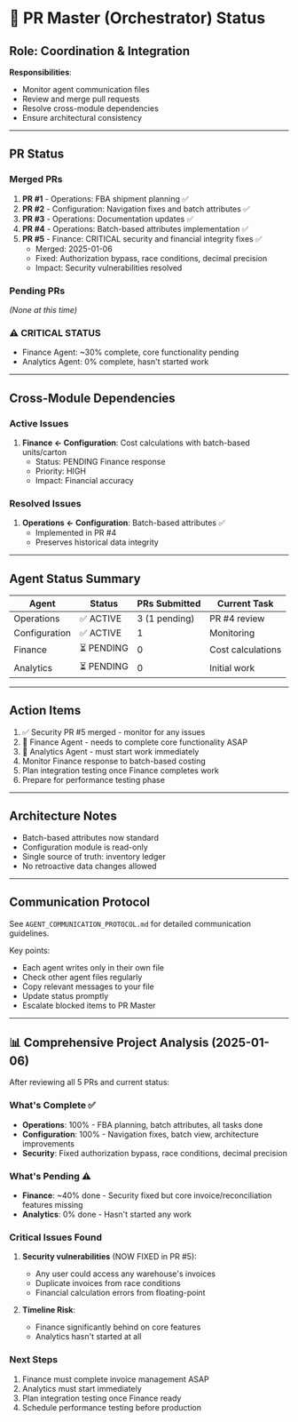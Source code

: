 # 🎯 PR Master (Orchestrator) Status

## Role: Coordination & Integration
**Responsibilities**: 
- Monitor agent communication files
- Review and merge pull requests
- Resolve cross-module dependencies
- Ensure architectural consistency

---

## PR Status

### Merged PRs
1. **PR #1** - Operations: FBA shipment planning ✅
2. **PR #2** - Configuration: Navigation fixes and batch attributes ✅
3. **PR #3** - Operations: Documentation updates ✅
4. **PR #4** - Operations: Batch-based attributes implementation ✅
5. **PR #5** - Finance: CRITICAL security and financial integrity fixes ✅
   - Merged: 2025-01-06
   - Fixed: Authorization bypass, race conditions, decimal precision
   - Impact: Security vulnerabilities resolved

### Pending PRs
*(None at this time)*

### ⚠️ CRITICAL STATUS
- Finance Agent: ~30% complete, core functionality pending
- Analytics Agent: 0% complete, hasn't started work

---

## Cross-Module Dependencies

### Active Issues
1. **Finance ← Configuration**: Cost calculations with batch-based units/carton
   - Status: PENDING Finance response
   - Priority: HIGH
   - Impact: Financial accuracy

### Resolved Issues
1. **Operations ← Configuration**: Batch-based attributes ✅
   - Implemented in PR #4
   - Preserves historical data integrity

---

## Agent Status Summary

| Agent | Status | PRs Submitted | Current Task |
|-------|--------|---------------|--------------|
| Operations | ✅ ACTIVE | 3 (1 pending) | PR #4 review |
| Configuration | ✅ ACTIVE | 1 | Monitoring |
| Finance | ⏳ PENDING | 0 | Cost calculations |
| Analytics | ⏳ PENDING | 0 | Initial work |

---

## Action Items
1. ✅ Security PR #5 merged - monitor for any issues
2. 🚨 Finance Agent - needs to complete core functionality ASAP
3. 🚨 Analytics Agent - must start work immediately
4. Monitor Finance response to batch-based costing
5. Plan integration testing once Finance completes work
6. Prepare for performance testing phase

---

## Architecture Notes
- Batch-based attributes now standard
- Configuration module is read-only
- Single source of truth: inventory ledger
- No retroactive data changes allowed

---

## Communication Protocol
See `AGENT_COMMUNICATION_PROTOCOL.md` for detailed communication guidelines.

Key points:
- Each agent writes only in their own file
- Check other agent files regularly
- Copy relevant messages to your file
- Update status promptly
- Escalate blocked items to PR Master

---

## 📊 Comprehensive Project Analysis (2025-01-06)

After reviewing all 5 PRs and current status:

### What's Complete ✅
- **Operations**: 100% - FBA planning, batch attributes, all tasks done
- **Configuration**: 100% - Navigation fixes, batch view, architecture improvements
- **Security**: Fixed authorization bypass, race conditions, decimal precision

### What's Pending ⚠️
- **Finance**: ~40% done - Security fixed but core invoice/reconciliation features missing
- **Analytics**: 0% done - Hasn't started any work

### Critical Issues Found
1. **Security vulnerabilities** (NOW FIXED in PR #5):
   - Any user could access any warehouse's invoices
   - Duplicate invoices from race conditions
   - Financial calculation errors from floating-point

2. **Timeline Risk**:
   - Finance significantly behind on core features
   - Analytics hasn't started at all

### Next Steps
1. Finance must complete invoice management ASAP
2. Analytics must start immediately
3. Plan integration testing once Finance ready
4. Schedule performance testing before production